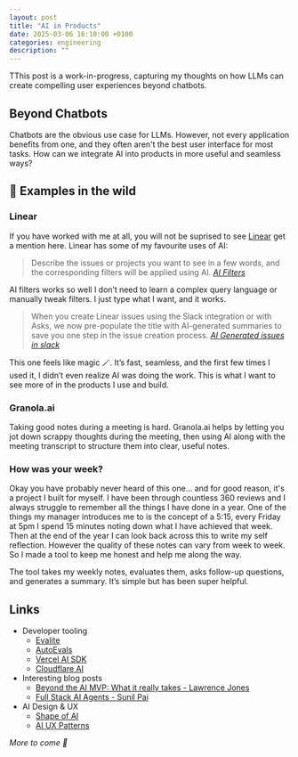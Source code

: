 ```yaml
---
layout: post
title: "AI in Products"
date: 2025-03-06 16:10:00 +0100
categories: engineering
description: ""
---
```


TThis post is a work-in-progress, capturing my thoughts on how LLMs can create compelling user experiences beyond chatbots.

## Beyond Chatbots

Chatbots are the obvious use case for LLMs. However, not every application benefits from one, and they often aren't the best user interface for most tasks. How can we integrate AI into products in more useful and seamless ways?

## 🌳 Examples in the wild

### Linear

If you have worked with me at all, you will not be suprised to see [Linear](https://linear.app/) get a mention here. Linear has some of my favourite uses of AI:

> Describe the issues or projects you want to see in a few words, and the corresponding filters will be applied using AI.
> <cite>[AI Filters](https://linear.app/changelog/2023-06-01-ai-filters)</cite>

AI filters works so well I don’t need to learn a complex query language or manually tweak filters. I just type what I want, and it works.

> When you create Linear issues using the Slack integration or with Asks, we now pre-populate the title with AI-generated summaries to save you one step in the issue creation process.
> <cite>[AI Generated issues in slack](https://linear.app/changelog/2024-02-15-create-issues-via-email#ai-generated-issue-titles-in-slack)</cite>

This one feels like magic 🪄. It’s fast, seamless, and the first few times I used it, I didn’t even realize AI was doing the work. This is what I want to see more of in the products I use and build.

### Granola.ai

Taking good notes during a meeting is hard. Granola.ai helps by letting you jot down scrappy thoughts during the meeting, then using AI along with the meeting transcript to structure them into clear, useful notes.

### How was your week?

Okay you have probably never heard of this one... and for good reason, it's a project I built for myself. I have been through countless 360 reviews and I always struggle to remember all the things I have done in a year. One of the things my manager introduces me to is the concept of a 5:15, every Friday at 5pm I spend 15 minutes noting down what I have achieved that week. Then at the end of the year I can look back across this to write my self reflection. However the quality of these notes can vary from week to week. So I made a tool to keep me honest and help me along the way.

The tool takes my weekly notes, evaluates them, asks follow-up questions, and generates a summary. It’s simple but has been super helpful.

## Links

- Developer tooling
  - [Evalite](https://www.evalite.dev/)
  - [AutoEvals](https://github.com/braintrustdata/autoevals)
  - [Vercel AI SDK](https://sdk.vercel.ai/docs/introduction)
  - [Cloudflare AI](https://developers.cloudflare.com/workers-ai/)
- Interesting blog posts
  - [Beyond the AI MVP: What it really takes - Lawrence Jones](https://blog.lawrencejones.dev/ai-mvp/)
  - [Full Stack AI Agents - Sunil Pai](https://sunilpai.dev/posts/full-stack-ai-agents/)
- AI Design & UX
  - [Shape of AI](https://shapeof.ai/)
  - [AI UX Patterns](https://www.aiuxpatterns.com/)

_More to come 🤖_
